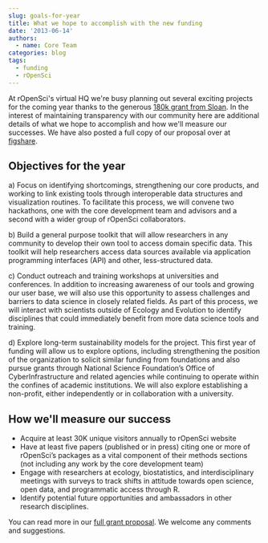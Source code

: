 ```yaml
---
slug: goals-for-year
title: What we hope to accomplish with the new funding
date: '2013-06-14'
authors:
  - name: Core Team
categories: blog
tags:
  - funding
  - rOpenSci
---
```


At rOpenSci's virtual HQ we're busy planning out several exciting projects for the coming year thanks to the generous [180k grant from Sloan](http://ropensci.org/blog/2013/06/12/sloan/). In the interest of maintaining transparency with our community here are additional details of what we hope to accomplish and how we'll measure our successes. We have also posted a full copy of our proposal over at [figshare](http://figshare.com/articles/rOpenSci_Open_Tools_to_Facilitate_Data_Driven_Science_in_Ecology_and_Evolution/719786).



## Objectives for the year

a) Focus on identifying shortcomings, strengthening our core products, and working to link existing tools through interoperable data structures and visualization routines. To facilitate this process, we will convene two hackathons, one with the core development team and advisors and a second with a wider group of rOpenSci collaborators.

b) Build a general purpose toolkit that will allow researchers in any community to develop their own tool to access domain specific data. This toolkit will help researchers access data sources available via application programming interfaces (API) and other, less-structured data.

c) Conduct outreach and training workshops at universities and conferences. In addition to increasing awareness of our tools and growing our user base, we will also use this opportunity to assess challenges and barriers to data science in closely related fields. As part of this process, we will interact with scientists outside of Ecology and Evolution to identify disciplines that could immediately benefit from more data science tools and training.


d) Explore long-term sustainability models for the project. This first year of funding will allow us to explore options, including strengthening the position of the organization to solicit similar funding from foundations and also pursue grants through National Science Foundation’s Office of CyberInfrastructure and related agencies while continuing to operate within the confines of academic institutions. We will also explore establishing a non-profit, either independently or in collaboration with a university.

## How we'll measure our success

-   Acquire at least 30K unique visitors annually to rOpenSci website
-   Have at least five papers (published or in press) citing one or more of rOpenSci’s packages as a vital component of their methods sections (not including any work by the core development team)
-   Engage with researchers at ecology, biostatistics, and interdisciplinary meetings with surveys to track shifts in attitude towards open science, open data, and programmatic access through R.
-  Identify potential future opportunities and ambassadors in other research disciplines.

You can read more in our [full grant proposal](http://figshare.com/articles/rOpenSci_Open_Tools_to_Facilitate_Data_Driven_Science_in_Ecology_and_Evolution/719786). We welcome any comments and suggestions.
